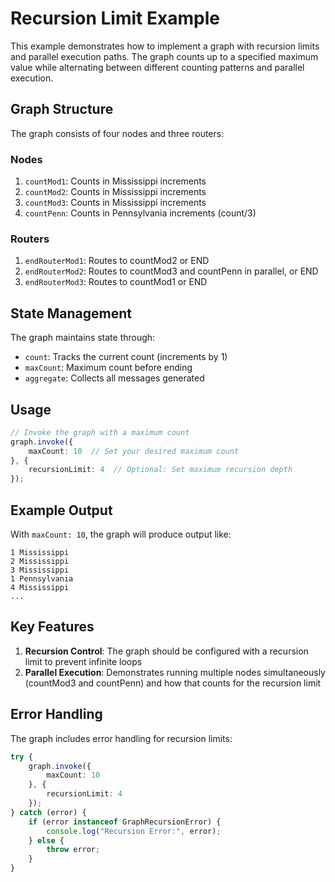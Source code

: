 # Recursion Limit Example

This example demonstrates how to implement a graph with recursion limits and parallel execution paths. The graph counts up to a specified maximum value while alternating between different counting patterns and parallel execution.

## Graph Structure

The graph consists of four nodes and three routers:

### Nodes
1. `countMod1`: Counts in Mississippi increments
2. `countMod2`: Counts in Mississippi increments
3. `countMod3`: Counts in Mississippi increments
4. `countPenn`: Counts in Pennsylvania increments (count/3)

### Routers
1. `endRouterMod1`: Routes to countMod2 or END
2. `endRouterMod2`: Routes to countMod3 and countPenn in parallel, or END
3. `endRouterMod3`: Routes to countMod1 or END

## State Management

The graph maintains state through:
- `count`: Tracks the current count (increments by 1)
- `maxCount`: Maximum count before ending
- `aggregate`: Collects all messages generated

## Usage

```typescript
// Invoke the graph with a maximum count
graph.invoke({
    maxCount: 10  // Set your desired maximum count
}, {
    recursionLimit: 4  // Optional: Set maximum recursion depth
});
```

## Example Output

With `maxCount: 10`, the graph will produce output like:
```
1 Mississippi
2 Mississippi
3 Mississippi
1 Pennsylvania
4 Mississippi
...
```

## Key Features

1. **Recursion Control**: The graph should be configured with a recursion limit to prevent infinite loops
2. **Parallel Execution**: Demonstrates running multiple nodes simultaneously (countMod3 and countPenn) and how that counts for the recursion limit

## Error Handling

The graph includes error handling for recursion limits:
```typescript
try {
    graph.invoke({
        maxCount: 10
    }, {
        recursionLimit: 4
    });
} catch (error) {
    if (error instanceof GraphRecursionError) {
        console.log("Recursion Error:", error);
    } else {
        throw error;
    }
}
```
